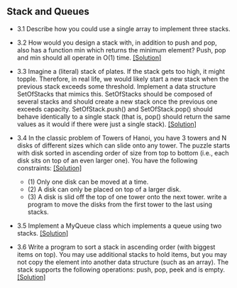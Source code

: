 ## Stack and Queues

- 3.1 Describe how you could use a single array to implement three stacks.

- 3.2 How would you design a stack with, in addition to push and pop, also has a function min which returns the minimum element? Push, pop and min should all operate in O(1) time. [[Solution]](https://github.com/hxwang/Leetcode/blob/master/code/Min-Stack.java)

- 3.3 Imagine a (literal) stack of plates. If the stack gets too high, it might topple. Therefore, in real life, we would likely start a new stack when the previous stack exceeds some threshold. Implement a data structure SetOfStacks that mimics this. SetOfStacks should be composed of several stacks and should create a new stack once the previous one exceeds capacity. SetOfStack.push() and SetOfStack.pop() should behave identically to a single stack (that is, pop() should return the same values as it would if there were just a single stack). [[Solution]](../code/3.3.java)

- 3.4 In the classic problem of Towers of Hanoi, you have 3 towers and N disks of different sizes which can slide onto any tower. The puzzle starts with disk sorted in ascending order of size from top to bottom (i.e., each disk sits on top of an even larger one). You have the following constraints: [[Solution]](../code/3.4.java)
  - (1) Only one disk can be moved at a time.
  - (2) A disk can only be placed on top of a larger disk.
  - (3) A disk is slid off the top of one tower onto the next tower.
  write a program to move the disks from the first tower to the last using stacks.

- 3.5 Implement a MyQueue class which implements a queue using two stacks. [[Solution]](../code/3.5.java)

- 3.6 Write a program to sort a stack in ascending order (with biggest items on top). You may use additional stacks to hold items, but you may not copy the element into another data structure (such as an array). The stack supports the following operations: push, pop, peek and is empty. [[Solution]](../code/3.6.java)

